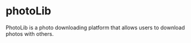 # photoLib
 PhotoLib is a photo downloading platform that allows users to download photos with others.
